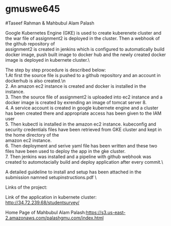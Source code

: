 # gmuswe645 
#Taseef Rahman & Mahbubul Alam Palash

 Google Kubernetes Engine (GKE) is used to create kuberenete cluster and the war file of assignment2 is deployed in the cluster. Then a webhook of the github repository of \
 assignment2 is created in jenkins which is configured to automatically build docker image, push built image to docker hub and the newly created docker image is deployed in 
 kubernete cluster.\
 
 The step by step procedure is described below:\
 1.At first the source file is pushed to a github repository and an account in dockerhub is also created.\n \
 2. An amazon ec2 instance is created and docker is installed in the instance.\
 3. Then the source file of assignment2 is uploaded into ec2 instance and a docker image is created by exrending an image of tomcat server 8.\
 4. A service account is created in google kubernete engine and a cluster has been created there and appropriate access has been given to the IAM user\
 5. Then kubectl is installed in the amazon ec2 instance. kubeconfig and security credentials files have been retrieved from GKE cluster and kept in the home directory of the\
 amazon ec2 instance.\
 6. Then deployment and serive  yaml file has been written and these two files have been used to deploy the app in the gke cluster.\
 7. Then jenkins was installed and a pipeline with github webhook was created to automotacially build and deploy application after every commit.\
 
 
A detailed guideline to install and setup has been attached in the submission namned setupinstructions.pdf \\


Links of the project:

Link of the application in kubernete cluster: http://34.72.239.68/studentsurvey/

Home Page of Mahbubul Alam Palash:https://s3.us-east-2.amazonaws.com/palashgmu.com/index.html
